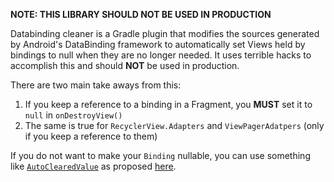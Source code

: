 **NOTE: THIS LIBRARY SHOULD NOT BE USED IN PRODUCTION**

Databinding cleaner is a Gradle plugin that modifies the sources generated by Android's DataBinding framework to automatically set Views held by bindings to null when they are no longer needed.
It uses terrible hacks to accomplish this and should **NOT** be used in production.

There are two main take aways from this:

1. If you keep a reference to a binding in a Fragment, you **MUST** set it to `null` in `onDestroyView()`
2. The same is true for `RecyclerView.Adapters` and `ViewPagerAdatpers` (only if you keep a reference to them)

If you do not want to make your `Binding` nullable, you can use something like [`AutoClearedValue`](https://github.com/android/architecture-components-samples/blob/master/GithubBrowserSample/app/src/main/java/com/android/example/github/util/AutoClearedValue.kt)
as proposed [here](https://issuetracker.google.com/issues/153613055).

